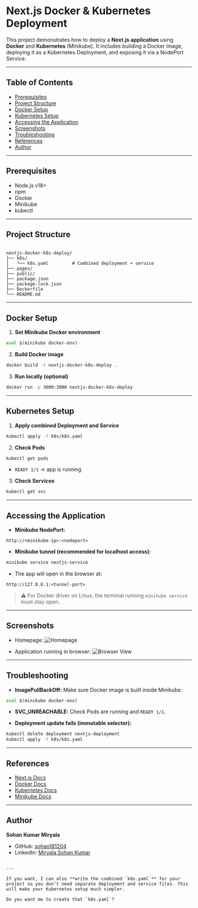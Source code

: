 # Next.js Docker & Kubernetes Deployment

This project demonstrates how to deploy a **Next.js application** using **Docker** and **Kubernetes** (Minikube). It includes building a Docker image, deploying it as a Kubernetes Deployment, and exposing it via a NodePort Service.

---

## Table of Contents

- [Prerequisites](#prerequisites)  
- [Project Structure](#project-structure)  
- [Docker Setup](#docker-setup)  
- [Kubernetes Setup](#kubernetes-setup)  
- [Accessing the Application](#accessing-the-application)  
- [Screenshots](#screenshots)  
- [Troubleshooting](#troubleshooting)  
- [References](#references)  
- [Author](#author)

---

## Prerequisites

- Node.js v18+  
- npm  
- Docker  
- Minikube  
- kubectl  

---

## Project Structure

```

nextjs-docker-k8s-deploy/
├── k8s/
│   └── k8s.yaml         # Combined deployment + service
├── pages/
├── public/
├── package.json
├── package-lock.json
├── Dockerfile
└── README.md

````

---

## Docker Setup

1. **Set Minikube Docker environment**
```bash
eval $(minikube docker-env)
````

2. **Build Docker image**

```bash
docker build -t nextjs-docker-k8s-deploy .
```

3. **Run locally (optional)**

```bash
docker run -p 3000:3000 nextjs-docker-k8s-deploy
```

---

## Kubernetes Setup

1. **Apply combined Deployment and Service**

```bash
kubectl apply -f k8s/k8s.yaml
```

2. **Check Pods**

```bash
kubectl get pods
```

* `READY 1/1` → app is running

3. **Check Services**

```bash
kubectl get svc
```

---

## Accessing the Application

* **Minikube NodePort:**

```
http://<minikube-ip>:<nodeport>
```

* **Minikube tunnel (recommended for localhost access):**

```bash
minikube service nextjs-service
```

* The app will open in the browser at:

```
http://127.0.0.1:<tunnel-port>
```

> ⚠ For Docker driver on Linux, the terminal running `minikube service` must stay open.

---

## Screenshots

* Homepage:
  ![Homepage](screenshots/homepage.png)

* Application running in browser:
  ![Browser View](screenshots/browser-view.png)

---

## Troubleshooting

* **ImagePullBackOff:** Make sure Docker image is built inside Minikube:

```bash
eval $(minikube docker-env)
```

* **SVC_UNREACHABLE:** Check Pods are running and `READY 1/1`.

* **Deployment update fails (immutable selector):**

```bash
kubectl delete deployment nextjs-deployment
kubectl apply -f k8s/k8s.yaml
```

---

## References

* [Next.js Docs](https://nextjs.org/docs)
* [Docker Docs](https://docs.docker.com/)
* [Kubernetes Docs](https://kubernetes.io/docs/home/)
* [Minikube Docs](https://minikube.sigs.k8s.io/docs/)

---

## Author

**Sohan Kumar Miryala**

* GitHub: [sohan181204](https://github.com/sohan181204)
* LinkedIn: [Miryala Sohan Kumar](https://www.linkedin.com/in/miryala-sohan-kumar-5642a626a/)

```

---

If you want, I can also **write the combined `k8s.yaml`** for your project so you don’t need separate deployment and service files. This will make your Kubernetes setup much simpler.  

Do you want me to create that `k8s.yaml`?
```
